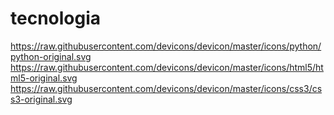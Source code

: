 # tecnologia

https://raw.githubusercontent.com/devicons/devicon/master/icons/python/python-original.svg
https://raw.githubusercontent.com/devicons/devicon/master/icons/html5/html5-original.svg
https://raw.githubusercontent.com/devicons/devicon/master/icons/css3/css3-original.svg
